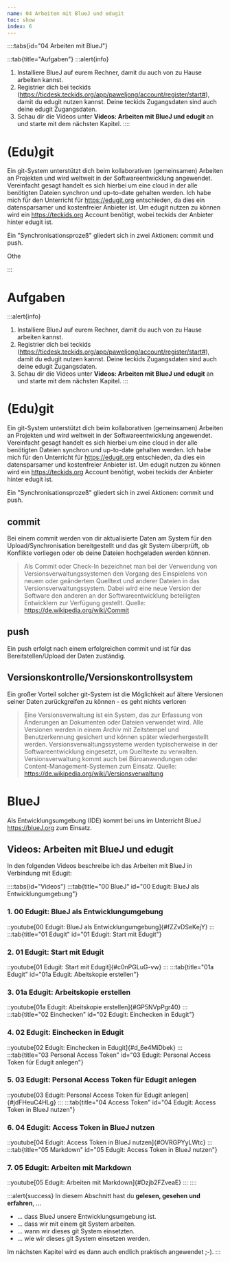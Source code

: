 ```yaml
---
name: 04 Arbeiten mit BlueJ und edugit
toc: show
index: 6
---
```

::::tabs{id="04 Arbeiten mit BlueJ"}

:::tab{title="Aufgaben"}
:::alert{info}
1. Installiere BlueJ auf eurem Rechner, damit du auch von zu Hause arbeiten kannst.
2. Registrier dich bei teckids (https://ticdesk.teckids.org/app/paweljong/account/register/start#), damit du edugit nutzen kannst. Deine teckids Zugangsdaten sind auch deine edugit Zugangsdaten.
3. Schau dir die Videos unter **Videos: Arbeiten mit BlueJ und edugit** an und starte mit dem nächsten Kapitel.
::::

# (Edu)git
Ein git-System unterstützt dich beim kollaborativen (gemeinsamen) Arbeiten an Projekten und wird weltweit in der Softwareentwicklung angewendet.
Vereinfacht gesagt handelt es sich hierbei um eine cloud in der alle benötigten Dateien synchron und up-to-date gehalten werden. 
Ich habe mich für den Unterricht für https://edugit.org entschieden, da dies ein datensparsamer und kostenfreier Anbieter ist.
Um edugit nutzen zu können wird ein https://teckids.org Account benötigt, wobei teckids der Anbieter hinter edugit ist.

Ein "Synchronisationsprozeß" gliedert sich in zwei Aktionen: commit und push.

Othe

:::
# Aufgaben
:::alert{info}
1. Installiere BlueJ auf eurem Rechner, damit du auch von zu Hause arbeiten kannst.
2. Registrier dich bei teckids (https://ticdesk.teckids.org/app/paweljong/account/register/start#), damit du edugit nutzen kannst. Deine teckids Zugangsdaten sind auch deine edugit Zugangsdaten.
3. Schau dir die Videos unter **Videos: Arbeiten mit BlueJ und edugit** an und starte mit dem nächsten Kapitel.
:::
# (Edu)git
Ein git-System unterstützt dich beim kollaborativen (gemeinsamen) Arbeiten an Projekten und wird weltweit in der Softwareentwicklung angewendet.
Vereinfacht gesagt handelt es sich hierbei um eine cloud in der alle benötigten Dateien synchron und up-to-date gehalten werden. 
Ich habe mich für den Unterricht für https://edugit.org entschieden, da dies ein datensparsamer und kostenfreier Anbieter ist.
Um edugit nutzen zu können wird ein https://teckids.org Account benötigt, wobei teckids der Anbieter hinter edugit ist.

Ein "Synchronisationsprozeß" gliedert sich in zwei Aktionen: commit und push.

## commit
Bei einem commit werden von dir aktualisierte Daten am System für den Upload/Synchronisation bereitgestellt und das git System überprüft, ob Konflikte vorliegen oder ob deine Dateien hochgeladen werden können.

> Als Commit oder Check-In bezeichnet man bei der Verwendung von Versionsverwaltungssystemen den Vorgang des Einspielens von neuem oder geändertem Quelltext und anderer Dateien in das Versionsverwaltungssystem. Dabei wird eine neue Version der Software den anderen an der Softwareentwicklung beteiligten Entwicklern zur Verfügung gestellt.
Quelle: https://de.wikipedia.org/wiki/Commit

## push
Ein push erfolgt nach einem erfolgreichen commit und ist für das Bereitstellen/Upload der Daten zuständig.

## Versionskontrolle/Versionskontrollsystem
Ein großer Vorteil solcher git-System ist die Möglichkeit auf ältere Versionen seiner Daten zurückgreifen zu können - es geht nichts verloren

> Eine Versionsverwaltung ist ein System, das zur Erfassung von Änderungen an Dokumenten oder Dateien verwendet wird. Alle Versionen werden in einem Archiv mit Zeitstempel und Benutzerkennung gesichert und können später wiederhergestellt werden. Versionsverwaltungssysteme werden typischerweise in der Softwareentwicklung eingesetzt, um Quelltexte zu verwalten. Versionsverwaltung kommt auch bei Büroanwendungen oder Content-Management-Systemen zum Einsatz.
Quelle: https://de.wikipedia.org/wiki/Versionsverwaltung

# BlueJ
Als Entwicklungsumgebung (IDE) kommt bei uns im Unterricht BlueJ https://blueJ.org zum Einsatz.

## Videos: Arbeiten mit BlueJ und edugit

In den folgenden Videos beschreibe ich das Arbeiten mit BlueJ in Verbindung mit Edugit:

::::tabs{id="Videos"}
:::tab{title="00 BlueJ" id="00 Edugit: BlueJ als Entwicklungumgebung"}
### 1. 00 Edugit: BlueJ als Entwicklungumgebung 
::youtube[00 Edugit: BlueJ als Entwicklungumgebung]{#fZZvDSeKejY}
:::
:::tab{title="01 Edugit" id="01 Edugit: Start mit Edugit"}
### 2. 01 Edugit: Start mit Edugit
::youtube[01 Edugit: Start mit Edugit]{#c0nPGLuG-vw}
:::
:::tab{title="01a Edugit" id="01a Edugit: Abeitskopie erstellen"}
### 3. 01a Edugit: Arbeitskopie erstellen
::youtube[01a Edugit: Abeitskopie erstellen]{#GP5NVpPgr40}
:::
:::tab{title="02 Einchecken" id="02 Edugit: Einchecken in Edugit"}
### 4. 02 Edugit: Einchecken in Edugit
::youtube[02 Edugit: Einchecken in Edugit]{#d_6e4MiDbek}
:::
:::tab{title="03 Personal Access Token" id="03 Edugit: Personal Access Token für Edugit anlegen"}
### 5. 03 Edugit: Personal Access Token für Edugit anlegen
::youtube[03 Edugit: Personal Access Token für Edugit anlegen]{#jdFHeuC4HLg}
:::
:::tab{title="04 Access Token" id="04 Edugit: Access Token in BlueJ nutzen"}
### 6. 04 Edugit: Access Token in BlueJ nutzen
::youtube[04 Edugit: Access Token in BlueJ nutzen]{#OVRGPYyLWtc}
:::
:::tab{title="05 Markdown" id="05 Edugit: Access Token in BlueJ nutzen"}
### 7. 05 Edugit: Arbeiten mit Markdown
::youtube[05 Edugit:  Arbeiten mit Markdown]{#Dzjb2FZveaE}
:::
::::


:::alert{success}
In diesem Abschnitt hast du **gelesen, gesehen und erfahren**, ...
- ... dass BlueJ unsere Entwicklungsumgebung ist.
- ... dass wir mit einem git System arbeiten.
- ... wann wir dieses git System einsetzten.
- ... wie wir dieses git System einsetzen werden.

Im nächsten Kapitel wird es dann auch endlich praktisch angewendet ;-). 
:::











